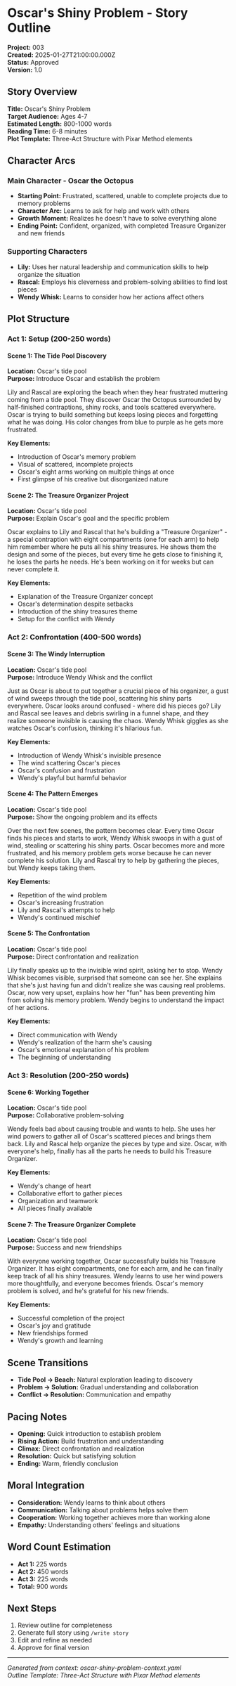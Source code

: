 # Oscar's Shiny Problem - Story Outline

**Project:** 003  
**Created:** 2025-01-27T21:00:00.000Z  
**Status:** Approved  
**Version:** 1.0  

## Story Overview

**Title:** Oscar's Shiny Problem  
**Target Audience:** Ages 4-7  
**Estimated Length:** 800-1000 words  
**Reading Time:** 6-8 minutes  
**Plot Template:** Three-Act Structure with Pixar Method elements  

## Character Arcs

### Main Character - Oscar the Octopus
- **Starting Point:** Frustrated, scattered, unable to complete projects due to memory problems
- **Character Arc:** Learns to ask for help and work with others
- **Growth Moment:** Realizes he doesn't have to solve everything alone
- **Ending Point:** Confident, organized, with completed Treasure Organizer and new friends

### Supporting Characters
- **Lily:** Uses her natural leadership and communication skills to help organize the situation
- **Rascal:** Employs his cleverness and problem-solving abilities to find lost pieces
- **Wendy Whisk:** Learns to consider how her actions affect others

## Plot Structure

### Act 1: Setup (200-250 words)

#### Scene 1: The Tide Pool Discovery
**Location:** Oscar's tide pool  
**Purpose:** Introduce Oscar and establish the problem  

Lily and Rascal are exploring the beach when they hear frustrated muttering coming from a tide pool. They discover Oscar the Octopus surrounded by half-finished contraptions, shiny rocks, and tools scattered everywhere. Oscar is trying to build something but keeps losing pieces and forgetting what he was doing. His color changes from blue to purple as he gets more frustrated.

**Key Elements:**
- Introduction of Oscar's memory problem
- Visual of scattered, incomplete projects
- Oscar's eight arms working on multiple things at once
- First glimpse of his creative but disorganized nature

#### Scene 2: The Treasure Organizer Project
**Location:** Oscar's tide pool  
**Purpose:** Explain Oscar's goal and the specific problem  

Oscar explains to Lily and Rascal that he's building a "Treasure Organizer" - a special contraption with eight compartments (one for each arm) to help him remember where he puts all his shiny treasures. He shows them the design and some of the pieces, but every time he gets close to finishing it, he loses the parts he needs. He's been working on it for weeks but can never complete it.

**Key Elements:**
- Explanation of the Treasure Organizer concept
- Oscar's determination despite setbacks
- Introduction of the shiny treasures theme
- Setup for the conflict with Wendy

### Act 2: Confrontation (400-500 words)

#### Scene 3: The Windy Interruption
**Location:** Oscar's tide pool  
**Purpose:** Introduce Wendy Whisk and the conflict  

Just as Oscar is about to put together a crucial piece of his organizer, a gust of wind sweeps through the tide pool, scattering his shiny parts everywhere. Oscar looks around confused - where did his pieces go? Lily and Rascal see leaves and debris swirling in a funnel shape, and they realize someone invisible is causing the chaos. Wendy Whisk giggles as she watches Oscar's confusion, thinking it's hilarious fun.

**Key Elements:**
- Introduction of Wendy Whisk's invisible presence
- The wind scattering Oscar's pieces
- Oscar's confusion and frustration
- Wendy's playful but harmful behavior

#### Scene 4: The Pattern Emerges
**Location:** Oscar's tide pool  
**Purpose:** Show the ongoing problem and its effects  

Over the next few scenes, the pattern becomes clear. Every time Oscar finds his pieces and starts to work, Wendy Whisk swoops in with a gust of wind, stealing or scattering his shiny parts. Oscar becomes more and more frustrated, and his memory problem gets worse because he can never complete his solution. Lily and Rascal try to help by gathering the pieces, but Wendy keeps taking them.

**Key Elements:**
- Repetition of the wind problem
- Oscar's increasing frustration
- Lily and Rascal's attempts to help
- Wendy's continued mischief

#### Scene 5: The Confrontation
**Location:** Oscar's tide pool  
**Purpose:** Direct confrontation and realization  

Lily finally speaks up to the invisible wind spirit, asking her to stop. Wendy Whisk becomes visible, surprised that someone can see her. She explains that she's just having fun and didn't realize she was causing real problems. Oscar, now very upset, explains how her "fun" has been preventing him from solving his memory problem. Wendy begins to understand the impact of her actions.

**Key Elements:**
- Direct communication with Wendy
- Wendy's realization of the harm she's causing
- Oscar's emotional explanation of his problem
- The beginning of understanding

### Act 3: Resolution (200-250 words)

#### Scene 6: Working Together
**Location:** Oscar's tide pool  
**Purpose:** Collaborative problem-solving  

Wendy feels bad about causing trouble and wants to help. She uses her wind powers to gather all of Oscar's scattered pieces and brings them back. Lily and Rascal help organize the pieces by type and size. Oscar, with everyone's help, finally has all the parts he needs to build his Treasure Organizer.

**Key Elements:**
- Wendy's change of heart
- Collaborative effort to gather pieces
- Organization and teamwork
- All pieces finally available

#### Scene 7: The Treasure Organizer Complete
**Location:** Oscar's tide pool  
**Purpose:** Success and new friendships  

With everyone working together, Oscar successfully builds his Treasure Organizer. It has eight compartments, one for each arm, and he can finally keep track of all his shiny treasures. Wendy learns to use her wind powers more thoughtfully, and everyone becomes friends. Oscar's memory problem is solved, and he's grateful for his new friends.

**Key Elements:**
- Successful completion of the project
- Oscar's joy and gratitude
- New friendships formed
- Wendy's growth and learning

## Scene Transitions

- **Tide Pool → Beach:** Natural exploration leading to discovery
- **Problem → Solution:** Gradual understanding and collaboration
- **Conflict → Resolution:** Communication and empathy

## Pacing Notes

- **Opening:** Quick introduction to establish problem
- **Rising Action:** Build frustration and understanding
- **Climax:** Direct confrontation and realization
- **Resolution:** Quick but satisfying solution
- **Ending:** Warm, friendly conclusion

## Moral Integration

- **Consideration:** Wendy learns to think about others
- **Communication:** Talking about problems helps solve them
- **Cooperation:** Working together achieves more than working alone
- **Empathy:** Understanding others' feelings and situations

## Word Count Estimation

- **Act 1:** 225 words
- **Act 2:** 450 words  
- **Act 3:** 225 words
- **Total:** 900 words

## Next Steps

1. Review outline for completeness
2. Generate full story using `/write story`
3. Edit and refine as needed
4. Approve for final version

---
*Generated from context: oscar-shiny-problem-context.yaml*  
*Outline Template: Three-Act Structure with Pixar Method elements*
